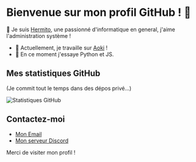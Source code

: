 # Bienvenue sur mon profil GitHub ! 👋

👋 Je suis [Hermito](https://hermito.fr), une passionné d'informatique en general, j'aime l'administration système !

- 🔭 Actuellement, je travaille sur [Aoki](https://github.com/aokimusic) !
- 🌱 En ce moment j'essaye Python et JS.

## Mes statistiques GitHub
(Je commit tout le temps dans des dépos privé...)

![Statistiques GitHub](https://github-readme-stats.vercel.app/api?username=Hermitoff&show_icons=true&count_private=true)

## Contactez-moi

- [Mon Email](mailto:contact@hermitoff)
- [Mon serveur Discord](https://discord.hermito.fr)

Merci de visiter mon profil !

